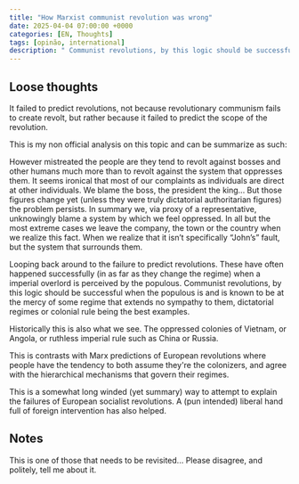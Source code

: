 ```yaml
---
title: "How Marxist communist revolution was wrong"
date: 2025-04-04 07:00:00 +0000
categories: [EN, Thoughts]
tags: [opinão, international]
description: " Communist revolutions, by this logic should be successful when the populous is and is known to be at the mercy of some regime that extends no sympathy to them, dictatorial regimes or colonial rule being the best examples."
---
```


## Loose thoughts 

It failed to predict revolutions, not because revolutionary communism fails to create revolt, but rather because it failed to predict the scope of the revolution.

This is my non official analysis on this topic and can be summarize as such:

However mistreated the people are they tend to revolt against bosses and other humans much more than to revolt against the system that oppresses them. It seems ironical that most of our complaints as individuals are direct at other individuals. We blame the boss, the president the king... But those figures change yet (unless they were truly dictatorial authoritarian figures) the problem persists. In summary we, via proxy of a representative, unknowingly blame a system by which we feel oppressed. In all but the most extreme cases we leave the company, the town or the country when we realize this fact. When we realize that it isn’t specifically “John’s” fault, but the system that surrounds them.

Looping back around to the failure to predict revolutions. These have often happened successfully (in as far as they change the regime) when a imperial overlord is perceived by the populous. Communist revolutions, by this logic should be successful when the populous is and is known to be at the mercy of some regime that extends no sympathy to them, dictatorial regimes or colonial rule being the best examples.

Historically this is also what we see. The oppressed colonies of Vietnam, or Angola, or ruthless imperial rule such as China or Russia.

This is contrasts with Marx predictions of European revolutions where people have the tendency to both assume they're the colonizers, and agree with the hierarchical mechanisms that govern their regimes.

This is a somewhat long winded (yet summary) way to attempt to explain the failures of European socialist revolutions.
A (pun intended) liberal hand full of foreign intervention has also helped.

## Notes

This is one of those that needs to be revisited...
Please disagree, and politely, tell me about it.

